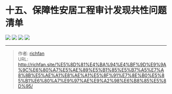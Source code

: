 # 十五、保障性安居工程审计发现共性问题清单

![](https://jsd.cdn.zzko.cn/gh/richffan/img@main/audit/审计发现共性问题清单/十五-保障性安居工程审计发现共性问题清单/保障性安居工程审计发现共性问题清单106.webp)
![](https://jsd.cdn.zzko.cn/gh/richffan/img@main/audit/审计发现共性问题清单/十五-保障性安居工程审计发现共性问题清单/保障性安居工程审计发现共性问题清单107.webp)
![](https://jsd.cdn.zzko.cn/gh/richffan/img@main/audit/审计发现共性问题清单/十五-保障性安居工程审计发现共性问题清单/保障性安居工程审计发现共性问题清单108.webp)
![](https://jsd.cdn.zzko.cn/gh/richffan/img@main/audit/审计发现共性问题清单/十五-保障性安居工程审计发现共性问题清单/保障性安居工程审计发现共性问题清单109.webp)


---

> 作者: [richfan](https://richfan.site/)  
> URL: http://richfan.site/%E5%8D%81%E4%BA%94%E4%BF%9D%E9%9A%9C%E6%80%A7%E5%AE%89%E5%B1%85%E5%B7%A5%E7%A8%8B%E5%AE%A1%E8%AE%A1%E5%8F%91%E7%8E%B0%E5%85%B1%E6%80%A7%E9%97%AE%E9%A2%98%E6%B8%85%E5%8D%95/  

